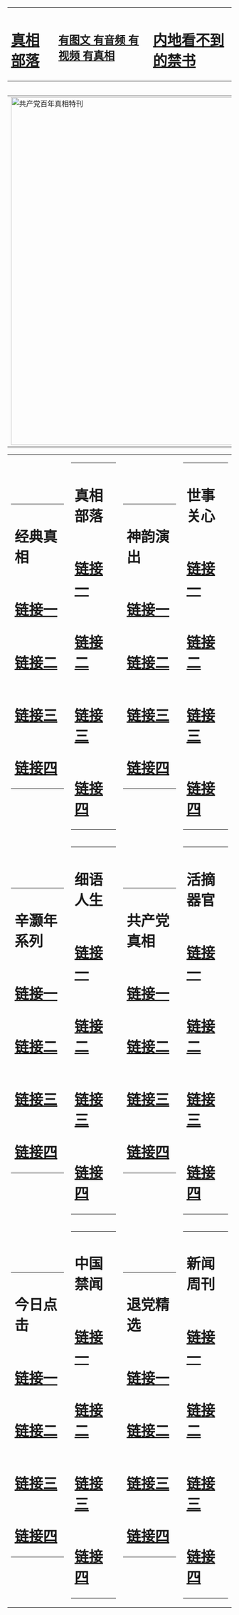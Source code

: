 <table><tr><td><H1><a href="http://t.cn/RXHdjBO">真相部落</a></H1></td><td><H2><a href="http://t.cn/RXElYlU">有图文 有音频 有视频 有真相</a></H2><td><H1><a href="http://t.cn/RXHdEf8"> 内地看不到的禁书</a></H1></td></table><table><table><tr><td><a href="http://t.cn/RXHdncY"><img src="http://6024.u05.amandahourt.com/zx/bngcd/gcdbnzx.jpg" width="780"  border="0" alt="共产党百年真相特刊"></a></td></tr></table><table><tr><td><table><tr><td ><h1>经典真相</h1></td></tr><tr><td><h1>  <a href="http://t.cn/RXHdj1q" target=_blank>链接一</a>  </h1></td></tr><tr><td><h1>  <a href="http://t.cn/RXHgz4z" target=_blank>链接二</a>  </h1></td></tr><tr><td><h1>  <a href="http://t.cn/RXHgz4z" target=_blank>链接三</a>  </h1></td></tr><tr><td><h1>  <a href="http://po.st/GT3pnd" target=_blank>链接四</a>  </h1></td></tr></table></td><td><table><tr><td ><h1>真相部落</h1></td></tr><tr><td><h1>  <a href="http://t.cn/RXHdKqc" target=_blank>链接一</a>  </h1></td></tr><tr><td><h1>  <a href="http://t.cn/RXHdIZf" target=_blank>链接二</a>  </h1></td></tr><tr><td><h1>  <a href="http://po.st/UuC0yI" target=_blank>链接三</a>  </h1></td></tr><tr><td><h1>  <a href="http://po.st/SfxFTj" target=_blank>链接四</a>  </h1></td></tr></table></td><td><table><tr><td ><h1>神韵演出</h1></td></tr><tr><td><h1>  <a href="http://t.cn/RXHdRp1" target=_blank>链接一</a>  </h1></td></tr><tr><td><h1>  <a href="http://t.cn/RXHdeZx" target=_blank>链接二</a>  </h1></td></tr><tr><td><h1>  <a href="http://po.st/W1EiCP" target=_blank>链接三</a>  </h1></td></tr><tr><td><h1>  <a href="http://po.st/Acap51" target=_blank>链接四</a>  </h1></td></tr></table></td><td><table><tr><td ><h1>世事关心</h1></td></tr><tr><td><h1>  <a href="http://t.cn/RXHdReC" target=_blank>链接一</a>  </h1></td></tr><tr><td><h1>  <a href="http://t.cn/RXHde5Y" target=_blank>链接二</a>  </h1></td></tr><tr><td><h1>  <a href="http://po.st/c9tTiX" target=_blank>链接三</a>  </h1></td></tr><tr><td><h1>  <a href="http://po.st/FFkPx7" target=_blank>链接四</a>  </h1></td></tr></table></td></tr><tr><td><table><tr><td ><h1>辛灏年系列</h1></td></tr><tr><td><h1>  <a href="http://t.cn/RXHdEcM" target=_blank>链接一</a>  </h1></td></tr><tr><td><h1>  <a href="http://t.cn/RXHdTo2" target=_blank>链接二</a>  </h1></td></tr><tr><td><h1>  <a href="http://t.cn/RXHdTMR" target=_blank>链接三</a>  </h1></td></tr><tr><td><h1>  <a href="http://po.st/4QYI5K" target=_blank>链接四</a>  </h1></td></tr></table></td><td><table><tr><td ><h1>细语人生</h1></td></tr><tr><td><h1>  <a href="http://t.cn/RXHgZBM" target=_blank>链接一</a>  </h1></td></tr><tr><td><h1>  <a href="http://t.cn/RXHdTng" target=_blank>链接二</a>  </h1></td></tr><tr><td><h1>  <a href="http://t.cn/RXHdXO0" target=_blank>链接三</a>  </h1></td></tr><tr><td><h1>  <a href="http://po.st/LxvOM2" target=_blank>链接四</a>  </h1></td></tr></table></td><td><table><tr><td ><h1>共产党真相</h1></td></tr><tr><td><h1>  <a href="http://t.cn/RXHdncY" target=_blank>链接一</a>  </h1></td></tr><tr><td><h1>  <a href="http://t.cn/RXHdxhD" target=_blank>链接二</a>  </h1></td></tr><tr><td><h1>  <a href="http://po.st/Hnp195" target=_blank>链接三</a>  </h1></td></tr><tr><td><h1>  <a href="http://po.st/3mfdOh" target=_blank>链接四</a>  </h1></td></tr></table></td><td><table><tr><td ><h1>活摘器官</h1></td></tr><tr><td><h1>  <a href="http://t.cn/RXHdn8C" target=_blank>链接一</a>  </h1></td></tr><tr><td><h1>  <a href="http://t.cn/RXHdHWQ" target=_blank>链接二</a>  </h1></td></tr><tr><td><h1>  <a href="http://po.st/YN7l4z" target=_blank>链接三</a>  </h1></td></tr><tr><td><h1>  <a href="http://po.st/SJTUI1" target=_blank>链接四</a>  </h1></td></tr></table></td></tr><tr><td><table><tr><td ><h1>今日点击</h1></td></tr><tr><td><h1>  <a href="http://t.cn/RXEl52C" target=_blank>链接一</a>  </h1></td></tr><tr><td><h1>  <a href="http://t.cn/RXHgwFQ" target=_blank>链接二</a>  </h1></td></tr><tr><td><h1>  <a href="http://po.st/OYv3BQ" target=_blank>链接三</a>  </h1></td></tr><tr><td><h1>  <a href="http://po.st/s2bVTL" target=_blank>链接四</a>  </h1></td></tr></table></td><td><table><tr><td ><h1>中国禁闻</h1></td></tr><tr><td><h1>  <a href="http://t.cn/RXEWdNI" target=_blank>链接一</a>  </h1></td></tr><tr><td><h1>  <a href="http://t.cn/RXEl5Id" target=_blank>链接二</a>  </h1></td></tr><tr><td><h1>  <a href="http://po.st/O7yGVU" target=_blank>链接三</a>  </h1></td></tr><tr><td><h1>  <a href="http://po.st/jyeaOU" target=_blank>链接四</a>  </h1></td></tr></table></td><td><table><tr><td ><h1>退党精选</h1></td></tr><tr><td><h1>  <a href="http://t.cn/RXHdkQl" target=_blank>链接一</a>  </h1></td></tr><tr><td><h1>  <a href="http://t.cn/RXElwF4" target=_blank>链接二</a>  </h1></td></tr><tr><td><h1>  <a href="http://po.st/ReHSRS" target=_blank>链接三</a>  </h1></td></tr><tr><td><h1>  <a href="http://t.cn/RXEltAI" target=_blank>链接四</a>  </h1></td></tr></table></td><td><table><tr><td ><h1>新闻周刊</h1></td></tr><tr><td><h1>  <a href="http://t.cn/RXEl3Lt" target=_blank>链接一</a>  </h1></td></tr><tr><td><h1>  <a href="http://t.cn/RXElAa8" target=_blank>链接二</a>  </h1></td></tr><tr><td><h1>  <a href="http://po.st/WCq5Ko" target=_blank>链接三</a>  </h1></td></tr><tr><td><h1>  <a href="http://t.cn/RXEl13u" target=_blank>链接四</a>  </h1></td></tr></table></td></tr></table>
